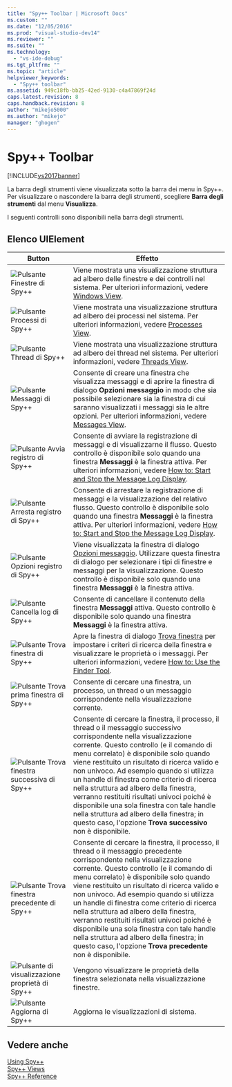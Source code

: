 ```yaml
---
title: "Spy++ Toolbar | Microsoft Docs"
ms.custom: ""
ms.date: "12/05/2016"
ms.prod: "visual-studio-dev14"
ms.reviewer: ""
ms.suite: ""
ms.technology: 
  - "vs-ide-debug"
ms.tgt_pltfrm: ""
ms.topic: "article"
helpviewer_keywords: 
  - "Spy++ toolbar"
ms.assetid: 949c18fb-bb25-42ed-9130-c4a47869f24d
caps.latest.revision: 8
caps.handback.revision: 8
author: "mikejo5000"
ms.author: "mikejo"
manager: "ghogen"
---
```

# Spy++ Toolbar
[!INCLUDE[vs2017banner](../code-quality/includes/vs2017banner.md)]

La barra degli strumenti viene visualizzata sotto la barra dei menu in Spy\+\+.  Per visualizzare o nascondere la barra degli strumenti, scegliere **Barra degli strumenti** dal menu **Visualizza**.  
  
 I seguenti controlli sono disponibili nella barra degli strumenti.  
  
## Elenco UIElement  
  
|Button|Effetto|  
|------------|-------------|  
|![Pulsante Finestre di Spy&#43;&#43;](../debugger/media/icon_spy--_windows.png "Icon\_Spy\+\+\_Windows")|Viene mostrata una visualizzazione struttura ad albero delle finestre e dei controlli nel sistema.  Per ulteriori informazioni, vedere [Windows View](../debugger/windows-view.md).|  
|![Pulsante Processi di Spy&#43;&#43;](../debugger/media/icon_spy--_processes.png "Icon\_Spy\+\+\_Processes")|Viene mostrata una visualizzazione struttura ad albero dei processi nel sistema.  Per ulteriori informazioni, vedere [Processes View](../debugger/processes-view.md).|  
|![Pulsante Thread di Spy&#43;&#43;](../debugger/media/icon_spy--_threads.gif "Icon\_Spy\+\+\_Threads")|Viene mostrata una visualizzazione struttura ad albero dei thread nel sistema.  Per ulteriori informazioni, vedere [Threads View](../debugger/threads-view.md).|  
|![Pulsante Messaggi di Spy&#43;&#43;](../debugger/media/icon_spy--_messages.png "Icon\_Spy\+\+\_Messages")|Consente di creare una finestra che visualizza messaggi e di aprire la finestra di dialogo **Opzioni messaggio** in modo che sia possibile selezionare sia la finestra di cui saranno visualizzati i messaggi sia le altre opzioni.  Per ulteriori informazioni, vedere [Messages View](../debugger/messages-view.md).|  
|![Pulsante Avvia registro di Spy&#43;&#43;](../debugger/media/icon_spy--_startlog.png "Icon\_Spy\+\+\_StartLog")|Consente di avviare la registrazione di messaggi e di visualizzarne il flusso.  Questo controllo è disponibile solo quando una finestra **Messaggi** è la finestra attiva.  Per ulteriori informazioni, vedere [How to: Start and Stop the Message Log Display](../debugger/how-to-start-and-stop-the-message-log-display.md).|  
|![Pulsante Arresta registro di Spy&#43;&#43;](../debugger/media/icon_spy--_stoplog.gif "Icon\_Spy\+\+\_StopLog")|Consente di arrestare la registrazione di messaggi e la visualizzazione del relativo flusso.  Questo controllo è disponibile solo quando una finestra **Messaggi** è la finestra attiva.  Per ulteriori informazioni, vedere [How to: Start and Stop the Message Log Display](../debugger/how-to-start-and-stop-the-message-log-display.md).|  
|![Pulsante Opzioni registro di Spy&#43;&#43;](../debugger/media/icon_spy--_logoptions.png "Icon\_Spy\+\+\_LogOptions")|Viene visualizzata la finestra di dialogo [Opzioni messaggio](../debugger/message-options-dialog-box.md).  Utilizzare questa finestra di dialogo per selezionare i tipi di finestre e messaggi per la visualizzazione.  Questo controllo è disponibile solo quando una finestra **Messaggi** è la finestra attiva.|  
|![Pulsante Cancella log di Spy&#43;&#43;](../debugger/media/spy--_clearlog.gif "Spy\+\+\_ClearLog")|Consente di cancellare il contenuto della finestra **Messaggi** attiva.  Questo controllo è disponibile solo quando una finestra **Messaggi** è la finestra attiva.|  
|![Pulsante Trova finestra di Spy&#43;&#43;](../debugger/media/icon_spy--_findwindow.png "Icon\_Spy\+\+\_FindWindow")|Apre la finestra di dialogo [Trova finestra](../debugger/find-window-dialog-box.md) per impostare i criteri di ricerca della finestra e visualizzare le proprietà o i messaggi.  Per ulteriori informazioni, vedere [How to: Use the Finder Tool](../debugger/how-to-use-the-finder-tool.md).|  
|![Pulsante Trova prima finestra di Spy&#43;&#43;](../debugger/media/icon_spy--_window.png "Icon\_Spy\+\+\_Window")|Consente di cercare una finestra, un processo, un thread o un messaggio corrispondente nella visualizzazione corrente.|  
|![Pulsante Trova finestra successiva di Spy&#43;&#43;](../debugger/media/icon_spy--_nextwindow.gif "Icon\_Spy\+\+\_NextWindow")|Consente di cercare la finestra, il processo, il thread o il messaggio successivo corrispondente nella visualizzazione corrente.  Questo controllo \(e il comando di menu correlato\) è disponibile solo quando viene restituito un risultato di ricerca valido e non univoco.  Ad esempio quando si utilizza un handle di finestra come criterio di ricerca nella struttura ad albero della finestra, verranno restituiti risultati univoci poiché è disponibile una sola finestra con tale handle nella struttura ad albero della finestra; in questo caso, l'opzione **Trova successivo** non è disponibile.|  
|![Pulsante Trova finestra precedente di Spy&#43;&#43;](../debugger/media/icon_spy--_prevwindow.gif "Icon\_Spy\+\+\_PrevWindow")|Consente di cercare la finestra, il processo, il thread o il messaggio precedente corrispondente nella visualizzazione corrente.  Questo controllo \(e il comando di menu correlato\) è disponibile solo quando viene restituito un risultato di ricerca valido e non univoco.  Ad esempio quando si utilizza un handle di finestra come criterio di ricerca nella struttura ad albero della finestra, verranno restituiti risultati univoci poiché è disponibile una sola finestra con tale handle nella struttura ad albero della finestra; in questo caso, l'opzione **Trova precedente** non è disponibile.|  
|![Pulsante di visualizzazione proprietà di Spy&#43;&#43;](../debugger/media/icon_spy--_propexp.png "Icon\_Spy\+\+\_PropExp")|Vengono visualizzare le proprietà della finestra selezionata nella visualizzazione finestre.|  
|![Pulsante Aggiorna di Spy&#43;&#43;](../debugger/media/icon_spy--_refresh.png "Icon\_Spy\+\+\_Refresh")|Aggiorna le visualizzazioni di sistema.|  
  
## Vedere anche  
 [Using Spy\+\+](../debugger/using-spy-increment.md)   
 [Spy\+\+ Views](../debugger/spy-increment-views.md)   
 [Spy\+\+ Reference](../debugger/spy-increment-reference.md)